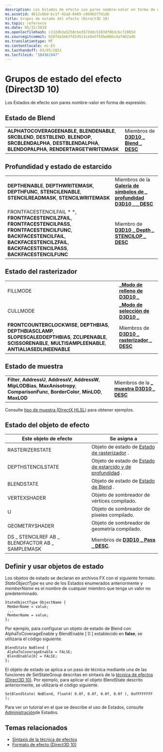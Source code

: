 ```yaml
---
description: Los Estados de efecto son pares nombre-valor en forma de expresión.
ms.assetid: 4612c6bd-bc1f-42ad-8465-c0d4b577d1db
title: Grupos de estado del efecto (Direct3D 10)
ms.topic: reference
ms.date: 05/31/2018
ms.openlocfilehash: c132db3a5258cbe3573ddc5103df8b3cbcf2085d
ms.sourcegitcommit: 628fda3e63fd1d513ce9a5f55be8bbc4af4b2a4b
ms.translationtype: MT
ms.contentlocale: es-ES
ms.lasthandoff: 03/05/2021
ms.locfileid: "104361947"
---
```

# <a name="effect-state-groups-direct3d-10"></a>Grupos de estado del efecto (Direct3D 10)

Los Estados de efecto son pares nombre-valor en forma de expresión.

## <a name="blend-state"></a>Estado de Blend

| | |
|-|-|
| **ALPHATOCOVERAGEENABLE**, **BLENDENABLE**, **SRCBLEND**, **DESTBLEND**, **BLENDOP**, **SRCBLENDALPHA**, **DESTBLENDALPHA**, **BLENDOPALPHA**, **RENDERTARGETWRITEMASK** | Miembros de [ **D3D10 \_ Blend \_ DESC**](/windows/desktop/api/D3D10/ns-d3d10-d3d10_blend_desc) |

## <a name="depth-and-stencil-state"></a>Profundidad y estado de estarcido

| | |
|-|-|
| **DEPTHENABLE**, **DEPTHWRITEMASK**, **DEPTHFUNC**, **STENCILENABLE**, **STENCILREADMASK**, **STENCILWRITEMASK** | Miembros de la [ **Galería de símbolos de \_ profundidad D3D10 \_ \_ DESC**](/windows/desktop/api/D3D10/ns-d3d10-d3d10_depth_stencil_desc) |
| FRONTFACESTENCILFAIL * *, **FRONTFACESTENCILZFAIL**, **FRONTFACESTENCILPASS**, **FRONTFACESTENCILFUNC**, **BACKFACESTENCILFAIL**, **BACKFACESTENCILZFAIL**, **BACKFACESTENCILPASS**, **BACKFACESTENCILFUNC** | Miembro de [ **D3D10 \_ Depth \_ STENCILOP \_ DESC**](/windows/desktop/api/D3D10/ns-d3d10-d3d10_depth_stencilop_desc) |

## <a name="rasterizer-state"></a>Estado del rasterizador

| | |
|-|-|
| FILLMODE | [**\_Modo de relleno de D3D10 \_**](/windows/desktop/api/D3D10/ne-d3d10-d3d10_fill_mode) |
| CULLMODE | [**\_Modo de selección de D3D10 \_**](/windows/desktop/api/D3D10/ne-d3d10-d3d10_cull_mode) |
| **FRONTCOUNTERCLOCKWISE**, **DEPTHBIAS**, **DEPTHBIASCLAMP**, **SLOPESCALEDDEPTHBIAS**, **ZCLIPENABLE**, **SCISSORENABLE**, **MULTISAMPLEENABLE**, **ANTIALIASEDLINEENABLE** | Miembros de [ **D3D10 \_ rasterizador \_ DESC**](/windows/desktop/api/D3D10/ns-d3d10-d3d10_rasterizer_desc) |

## <a name="sampler-state"></a>Estado de muestra

| | |
|-|-|
| **Filter**, **AddressU**, **AddressV**, **AddressW**, **MipLODBias**, **MaxAnisotropy**, **ComparisonFunc**, **BorderColor**, **MinLOD**, **MaxLOD** | Miembros de la [ **\_ muestra D3D10 \_ DESC**](/windows/desktop/api/D3D10/ns-d3d10-d3d10_sampler_desc) |

Consulte [tipo de muestra (DirectX HLSL)](../direct3dhlsl/dx-graphics-hlsl-sampler.md) para obtener ejemplos.

## <a name="effect-object-state"></a>Estado del objeto de efecto

| Este objeto de efecto | Se asigna a |
|-|-|
| RASTERIZERSTATE | Objeto de estado de [Estado de rasterizador](#rasterizer-state) . |
| DEPTHSTENCILSTATE | Objeto de estado de [Estado de estarcido y de profundidad](#depth-and-stencil-state) . |
| BLENDSTATE | Objeto de estado de [Estado de Blend](#blend-state) . |
| VERTEXSHADER | Objeto de sombreador de vértices compilado. |
| U | Objeto de sombreador de píxeles compilado. |
| GEOMETRYSHADER | Objeto de sombreador de geometría compilado. |
| DS \_ STENCILREF AB \_ BLENDFACTOR AB \_ SAMPLEMASK | Miembros de [**D3D10 \_ Pass \_ DESC**](/windows/desktop/api/d3d10effect/ns-d3d10effect-d3d10_pass_desc). |

## <a name="defining-and-using-state-objects"></a>Definir y usar objetos de estado

Los objetos de estado se declaran en archivos FX con el siguiente formato. *StateObjectType* es uno de los Estados enumerados anteriormente y *memberName* es el nombre de cualquier miembro que tenga un valor no predeterminado.

```
StateObjectType ObjectName {
 MemberName = value;
 ...
 MemberName = value;
};
```

Por ejemplo, para configurar un objeto de estado de Blend con AlphaToCoverageEnable y BlendEnable \[ 0 \] establecido en **false**, se utilizaría el código siguiente.

```
BlendState NoBlend {
 AlphaToCoverageEnable = FALSE;
 BlendEnable[0] = FALSE;
};
```

El objeto de estado se aplica a un paso de técnica mediante una de las funciones de SetStateGroup descritas en sintaxis de la [técnica de efectos (Direct3D 10)](d3d10-effect-technique-syntax.md). Por ejemplo, para aplicar el objeto BlendState descrito anteriormente, se utilizaría el código siguiente.

```
SetBlendState( NoBlend, float4( 0.0f, 0.0f, 0.0f, 0.0f ), 0xFFFFFFFF );
```

Para ver un tutorial en el que se describe el uso de Estados, consulte [Administración](https://msdn.microsoft.com/library/Ee416550(v=VS.85).aspx)de Estados.

## <a name="related-topics"></a>Temas relacionados

* [Sintaxis de la técnica de efectos](d3d10-effect-technique-syntax.md)
* [Formato de efecto (Direct3D 10)](d3d10-effect-format.md)
